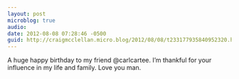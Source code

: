 ```yaml
---
layout: post
microblog: true
audio: 
date: 2012-08-08 07:28:46 -0500
guid: http://craigmcclellan.micro.blog/2012/08/08/t233177935840952320.html
---
```

A huge happy birthday to my friend @carlcartee. I’m thankful for your influence in my life and family. Love you man.
